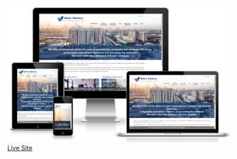 ![Web Responsive image](img/amiresponsive.png)
[Live Site](https://carmencantudo.github.io/Balms-Advisory/en/index.html)